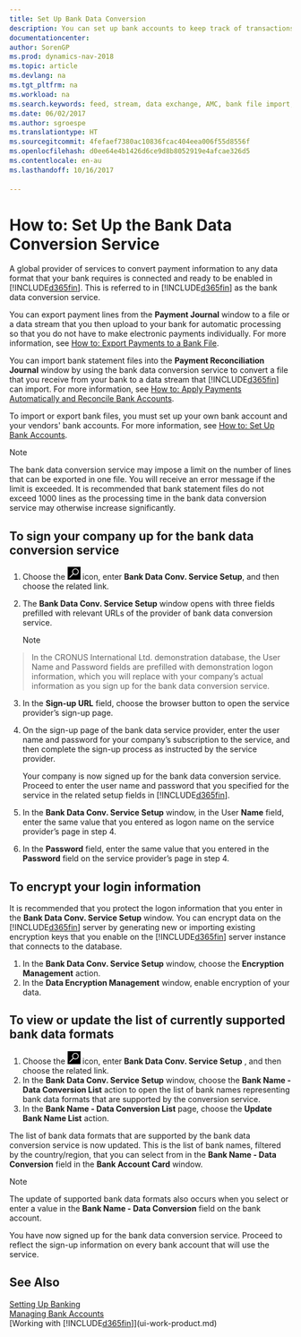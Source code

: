 ```yaml
---
title: Set Up Bank Data Conversion
description: You can set up bank accounts to keep track of transactions and import or export bank feeds.
documentationcenter: 
author: SorenGP
ms.prod: dynamics-nav-2018
ms.topic: article
ms.devlang: na
ms.tgt_pltfrm: na
ms.workload: na
ms.search.keywords: feed, stream, data exchange, AMC, bank file import, bank file export, re-export, bank transfer, AMC, bank data conversion service, funds transfer
ms.date: 06/02/2017
ms.author: sgroespe
ms.translationtype: HT
ms.sourcegitcommit: 4fefaef7380ac10836fcac404eea006f55d8556f
ms.openlocfilehash: d0ee64e4b1426d6ce9d8b8052919e4afcae326d5
ms.contentlocale: en-au
ms.lasthandoff: 10/16/2017

---
```

# <a name="how-to-set-up-the-bank-data-conversion-service"></a>How to: Set Up the Bank Data Conversion Service
A global provider of services to convert payment information to any data format that your bank requires is connected and ready to be enabled in [!INCLUDE[d365fin](includes/d365fin_md.md)]. This is referred to in [!INCLUDE[d365fin](includes/d365fin_md.md)] as the bank data conversion service.

You can export payment lines from the **Payment Journal** window to a file or a data stream that you then upload to your bank for automatic processing so that you do not have to make electronic payments individually. For more information, see [How to: Export Payments to a Bank File](payables-how-export-payments-bank-file.md).

You can import bank statement files into the **Payment Reconciliation Journal** window by using the bank data conversion service to convert a file that you receive from your bank to a data stream that [!INCLUDE[d365fin](includes/d365fin_md.md)] can import. For more information, see [How to: Apply Payments Automatically and Reconcile Bank Accounts](receivables-apply-payments-auto-reconcile-bank-accounts.md).

To import or export bank files, you must set up your own bank account and your vendors' bank accounts. For more information, see [How to: Set Up Bank Accounts](bank-how-setup-bank-accounts.md).

> [!NOTE]  
>   The bank data conversion service may impose a limit on the number of lines that can be exported in one file. You will receive an error message if the limit is exceeded. It is recommended that bank statement files do not exceed 1000 lines as the processing time in the bank data conversion service may otherwise increase significantly.

## <a name="to-sign-your-company-up-for-the-bank-data-conversion-service"></a>To sign your company up for the bank data conversion service
1. Choose the ![Search for Page or Report](media/ui-search/search_small.png "Search for Page or Report icon") icon, enter **Bank Data Conv. Service Setup**, and then choose the related link.  
2. The **Bank Data Conv. Service Setup** window opens with three fields prefilled with relevant URLs of the provider of bank data conversion service.

    > [!NOTE]  
>   In the CRONUS International Ltd. demonstration database, the User Name and Password fields are prefilled with demonstration logon information, which you will replace with your company’s actual information as you sign up for the bank data conversion service.
3. In the **Sign-up URL** field, choose the browser button to open the service provider’s sign-up page.  
4. On the sign-up page of the bank data service provider, enter the user name and password for your company’s subscription to the service, and then complete the sign-up process as instructed by the service provider.

    Your company is now signed up for the bank data conversion service. Proceed to enter the user name and password that you specified for the service in the related setup fields in [!INCLUDE[d365fin](includes/d365fin_md.md)].
5. In the **Bank Data Conv. Service Setup** window, in the User **Name** field, enter the same value that you entered as logon name on the service provider’s page in step 4.
6. In the **Password** field, enter the same value that you entered in the **Password** field on the service provider’s page in step 4.

## <a name="to-encrypt-your-login-information"></a>To encrypt your login information
It is recommended that you protect the logon information that you enter in the **Bank Data Conv. Service Setup** window. You can encrypt data on the [!INCLUDE[d365fin](includes/d365fin_md.md)] server by generating new or importing existing encryption keys that you enable on the [!INCLUDE[d365fin](includes/d365fin_md.md)] server instance that connects to the database.

1. In the **Bank Data Conv. Service Setup** window, choose the **Encryption Management** action.
2. In the **Data Encryption Management** window, enable encryption of your data.

## <a name="to-view-or-update-the-list-of-currently-supported-bank-data-formats"></a>To view or update the list of currently supported bank data formats
1. Choose the ![Search for Page or Report](media/ui-search/search_small.png "Search for Page or Report icon") icon, enter **Bank Data Conv. Service Setup** , and then choose the related link.
2. In the **Bank Data Conv. Service Setup** window, choose the **Bank Name - Data Conversion List** action to open the list of bank names representing bank data formats that are supported by the conversion service.
3. In the **Bank Name - Data Conversion List** page, choose the **Update Bank Name List** action.

The list of bank data formats that are supported by the bank data conversion service is now updated. This is the list of bank names, filtered by the country/region, that you can select from in the **Bank Name - Data Conversion** field in the **Bank Account Card** window.

> [!NOTE]  
>   The update of supported bank data formats also occurs when you select or enter a value in the **Bank Name - Data Conversion** field on the bank account.

You have now signed up for the bank data conversion service. Proceed to reflect the sign-up information on every bank account that will use the service.

## <a name="see-also"></a>See Also
[Setting Up Banking](bank-setup-banking.md)  
[Managing Bank Accounts](bank-manage-bank-accounts.md)  
[Working with [!INCLUDE[d365fin](includes/d365fin_md.md)]](ui-work-product.md)

